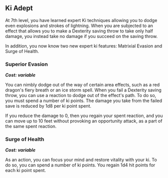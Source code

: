 ## Ki Adept
At 7th level, you have learned expert Ki techniques allowing you to dodge even explosions and strokes of lightning. When you are subjected to an effect that allows you to make a Dexterity saving throw to take only half damage, you instead take no damage if you succeed on the saving throw.

In addition, you now know two new expert ki features: Matrixial Evasion and Surge of Health.

### Superior Evasion
***Cost: variable***

You can nimbly dodge out of the way of certain area effects, such as a red dragon's fiery breath or an ice storm spell. When you fail a Dexterity saving throw, you can use a reaction to dodge out of the effect's path. To do so, you must spend a number of ki points. The damage you take from the failed save is reduced by 1d8 per ki point spent.

If you reduce the damage to 0, then you regain your spent reaction, and you can move up to 10 feet without provoking an opportunity attack, as a part of the same spent reaction.

### Surge of Health
***Cost: variable***

As an action, you can focus your mind and restore vitality with your ki. To do so, you can spend a number of ki points. You regain 1d4 hit points for each ki point spent.
